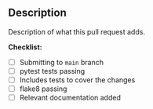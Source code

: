 ## Description
Description of what this pull request adds.

**Checklist:**

- [ ] Submitting to `main` branch
- [ ] pytest tests passing
- [ ] Includes tests to cover the changes
- [ ] flake8 passing
- [ ] Relevant documentation added
